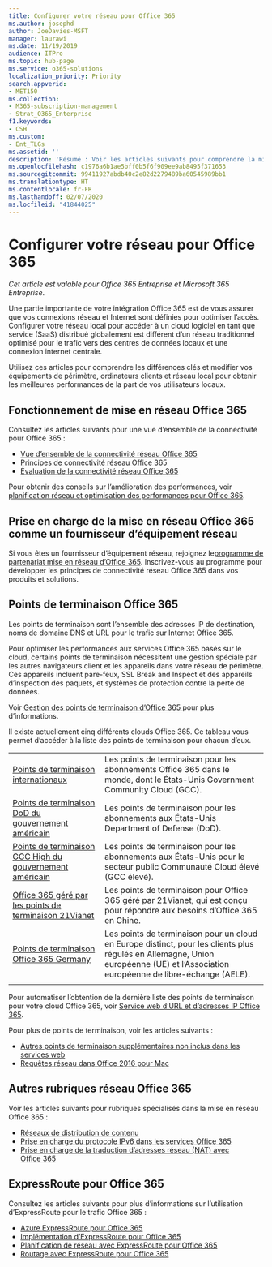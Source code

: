 ```yaml
---
title: Configurer votre réseau pour Office 365
ms.author: josephd
author: JoeDavies-MSFT
manager: laurawi
ms.date: 11/19/2019
audience: ITPro
ms.topic: hub-page
ms.service: o365-solutions
localization_priority: Priority
search.appverid:
- MET150
ms.collection:
- M365-subscription-management
- Strat_O365_Enterprise
f1.keywords:
- CSH
ms.custom:
- Ent_TLGs
ms.assetid: ''
description: 'Résumé : Voir les articles suivants pour comprendre la mise en réseau pour Office 365.'
ms.openlocfilehash: c1976a6b1ae5bff0b5f6f909ee9ab8495f371653
ms.sourcegitcommit: 99411927abdb40c2e82d2279489ba60545989bb1
ms.translationtype: HT
ms.contentlocale: fr-FR
ms.lasthandoff: 02/07/2020
ms.locfileid: "41844025"
---
```

# <a name="set-up-your-network-for-office-365"></a>Configurer votre réseau pour Office 365

*Cet article est valable pour Office 365 Entreprise et Microsoft 365 Entreprise*.

Une partie importante de votre intégration Office 365 est de vous assurer que vos connexions réseau et Internet sont définies pour optimiser l’accès. Configurer votre réseau local pour accéder à un cloud logiciel en tant que service (SaaS) distribué globalement est différent d’un réseau traditionnel optimisé pour le trafic vers des centres de données locaux et une connexion internet centrale. 

Utilisez ces articles pour comprendre les différences clés et modifier vos équipements de périmètre, ordinateurs clients et réseau local pour obtenir les meilleures performances de la part de vos utilisateurs locaux.

## <a name="how-office-365-networking-works"></a>Fonctionnement de mise en réseau Office 365

Consultez les articles suivants pour une vue d’ensemble de la connectivité pour Office 365 :

- [Vue d’ensemble de la connectivité réseau Office 365](office-365-networking-overview.md)
- [Principes de connectivité réseau Office 365](office-365-network-connectivity-principles.md)
- [Évaluation de la connectivité réseau Office 365](assessing-network-connectivity.md)

Pour obtenir des conseils sur l’amélioration des performances, voir [planification réseau et optimisation des performances pour Office 365](network-planning-and-performance.md).

## <a name="support-office-365-networking-as-a-network-equipment-vendor"></a>Prise en charge de la mise en réseau Office 365 comme un fournisseur d’équipement réseau

Si vous êtes un fournisseur d’équipement réseau, rejoignez le[programme de partenariat mise en réseau d’Office 365](office-365-networking-partner-program.md). Inscrivez-vous au programme pour développer les principes de connectivité réseau Office 365 dans vos produits et solutions. 

## <a name="office-365-endpoints"></a>Points de terminaison Office 365

Les points de terminaison sont l’ensemble des adresses IP de destination, noms de domaine DNS et URL pour le trafic sur Internet Office 365. 

Pour optimiser les performances aux services Office 365 basés sur le cloud, certains points de terminaison nécessitent une gestion spéciale par les autres navigateurs client et les appareils dans votre réseau de périmètre. Ces appareils incluent pare-feux, SSL Break and Inspect et des appareils d’inspection des paquets, et systèmes de protection contre la perte de données.

Voir [Gestion des points de terminaison d’Office 365 ](managing-office-365-endpoints.md) pour plus d’informations.

Il existe actuellement cinq différents clouds Office 365. Ce tableau vous permet d’accéder à la liste des points de terminaison pour chacun d’eux.

|||
|:-------|:-----|
| [Points de terminaison internationaux](urls-and-ip-address-ranges.md) | Les points de terminaison pour les abonnements Office 365 dans le monde, dont le États-Unis Government Community Cloud (GCC). |
| [Points de terminaison DoD du gouvernement américain](office-365-u-s-government-dod-endpoints.md) | Les points de terminaison pour les abonnements aux États-Unis Department of Defense (DoD). |
| [Points de terminaison GCC High du gouvernement américain](office-365-u-s-government-gcc-high-endpoints.md) | Les points de terminaison pour les abonnements aux États-Unis pour le secteur public Communauté Cloud élevé (GCC élevé). |
| [Office 365 géré par les points de terminaison 21Vianet](urls-and-ip-address-ranges-21vianet.md) | Les points de terminaison pour Office 365 géré par 21Vianet, qui est conçu pour répondre aux besoins d’Office 365 en Chine. |
| [Points de terminaison Office 365 Germany](office-365-germany-endpoints.md) | Les points de terminaison pour un cloud en Europe distinct, pour les clients plus régulés en Allemagne, Union européenne (UE) et l’Association européenne de libre-échange (AELE). |
|||

Pour automatiser l’obtention de la dernière liste des points de terminaison pour votre cloud Office 365, voir [Service web d’URL et d’adresses IP Office 365](office-365-ip-web-service.md).

Pour plus de points de terminaison, voir les articles suivants :

- [Autres points de terminaison supplémentaires non inclus dans les services web](additional-office365-ip-addresses-and-urls.md)
- [Requêtes réseau dans Office 2016 pour Mac](network-requests-in-office-2016-for-mac.md)


## <a name="additional-topics-for-office-365-networking"></a>Autres rubriques réseau Office 365

Voir les articles suivants pour rubriques spécialisés dans la mise en réseau Office 365 :

- [Réseaux de distribution de contenu](content-delivery-networks.md)
- [Prise en charge du protocole IPv6 dans les services Office 365](ipv6-support.md)
- [Prise en charge de la traduction d’adresses réseau (NAT) avec Office 365](nat-support-with-office-365.md)

## <a name="expressroute-for-office-365"></a>ExpressRoute pour Office 365

Consultez les articles suivants pour plus d’informations sur l’utilisation d’ExpressRoute pour le trafic Office 365 :

- [Azure ExpressRoute pour Office 365](azure-expressroute.md)
- [Implémentation d’ExpressRoute pour Office 365](implementing-expressroute.md)
- [Planification de réseau avec ExpressRoute pour Office 365](network-planning-with-expressroute.md)
- [Routage avec ExpressRoute pour Office 365](routing-with-expressroute.md)
